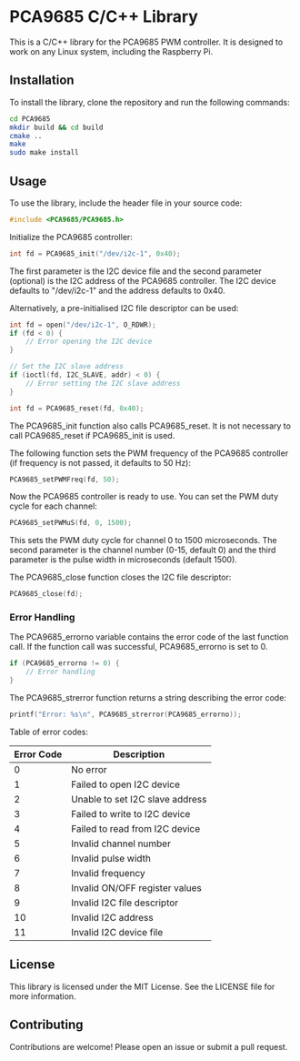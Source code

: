 # PCA9685 C/C++ Library

This is a C/C++ library for the PCA9685 PWM controller. It is designed to work on any Linux system, including the Raspberry Pi.

## Installation

To install the library, clone the repository and run the following commands:

```bash
cd PCA9685
mkdir build && cd build
cmake ..
make
sudo make install
```

## Usage

To use the library, include the header file in your source code:

```c
#include <PCA9685/PCA9685.h>
```

Initialize the PCA9685 controller:

```c
int fd = PCA9685_init("/dev/i2c-1", 0x40);
```

The first parameter is the I2C device file and the second parameter (optional) is the I2C address of the PCA9685 controller. The I2C device defaults to "/dev/i2c-1" and the address defaults to 0x40.

Alternatively, a pre-initialised I2C file descriptor can be used:

```c
int fd = open("/dev/i2c-1", O_RDWR);
if (fd < 0) {
	// Error opening the I2C device
}

// Set the I2C slave address
if (ioctl(fd, I2C_SLAVE, addr) < 0) {
	// Error setting the I2C slave address
}

int fd = PCA9685_reset(fd, 0x40);
```

The PCA9685_init function also calls PCA9685_reset. It is not necessary to call PCA9685_reset if PCA9685_init is used.

The following function sets the PWM frequency of the PCA9685 controller (if frequency is not passed, it defaults to 50 Hz):

```c
PCA9685_setPWMFreq(fd, 50);
```

Now the PCA9685 controller is ready to use. You can set the PWM duty cycle for each channel:

```c
PCA9685_setPWMuS(fd, 0, 1500);
```

This sets the PWM duty cycle for channel 0 to 1500 microseconds. The second parameter is the channel number (0-15, default 0) and the third parameter is the pulse width in microseconds (default 1500).

The PCA9685_close function closes the I2C file descriptor:

```c
PCA9685_close(fd);
```

### Error Handling

The PCA9685_errorno variable contains the error code of the last function call. If the function call was successful, PCA9685_errorno is set to 0.

```c
if (PCA9685_errorno != 0) {
	// Error handling
}
```

The PCA9685_strerror function returns a string describing the error code:

```c
printf("Error: %s\n", PCA9685_strerror(PCA9685_errorno));
```

Table of error codes:

| Error Code | Description |
|------------|-------------|
| 0          | No error    |
| 1          | Failed to open I2C device |
| 2          | Unable to set I2C slave address |
| 3          | Failed to write to I2C device |
| 4          | Failed to read from I2C device |
| 5          | Invalid channel number |
| 6          | Invalid pulse width |
| 7          | Invalid frequency |
| 8		     | Invalid ON/OFF register values |
| 9          | Invalid I2C file descriptor |
| 10         | Invalid I2C address |
| 11         | Invalid I2C device file |

## License

This library is licensed under the MIT License. See the LICENSE file for more information.

## Contributing

Contributions are welcome! Please open an issue or submit a pull request.
